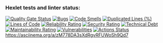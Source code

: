 ### Hexlet tests and linter status:
[![Quality Gate Status](https://sonarcloud.io/api/project_badges/measure?project=AndreyMyurzep_java-project-612&metric=alert_status)](https://sonarcloud.io/summary/new_code?id=AndreyMyurzep_java-project-612)
[![Bugs](https://sonarcloud.io/api/project_badges/measure?project=AndreyMyurzep_java-project-612&metric=bugs)](https://sonarcloud.io/summary/new_code?id=AndreyMyurzep_java-project-612)
[![Code Smells](https://sonarcloud.io/api/project_badges/measure?project=AndreyMyurzep_java-project-612&metric=code_smells)](https://sonarcloud.io/summary/new_code?id=AndreyMyurzep_java-project-612)
[![Duplicated Lines (%)](https://sonarcloud.io/api/project_badges/measure?project=AndreyMyurzep_java-project-612&metric=duplicated_lines_density)](https://sonarcloud.io/summary/new_code?id=AndreyMyurzep_java-project-612)
[![Lines of Code](https://sonarcloud.io/api/project_badges/measure?project=AndreyMyurzep_java-project-612&metric=ncloc)](https://sonarcloud.io/summary/new_code?id=AndreyMyurzep_java-project-612)
[![Reliability Rating](https://sonarcloud.io/api/project_badges/measure?project=AndreyMyurzep_java-project-612&metric=reliability_rating)](https://sonarcloud.io/summary/new_code?id=AndreyMyurzep_java-project-612)
[![Security Rating](https://sonarcloud.io/api/project_badges/measure?project=AndreyMyurzep_java-project-612&metric=security_rating)](https://sonarcloud.io/summary/new_code?id=AndreyMyurzep_java-project-612)
[![Technical Debt](https://sonarcloud.io/api/project_badges/measure?project=AndreyMyurzep_java-project-612&metric=sqale_index)](https://sonarcloud.io/summary/new_code?id=AndreyMyurzep_java-project-612)
[![Maintainability Rating](https://sonarcloud.io/api/project_badges/measure?project=AndreyMyurzep_java-project-612&metric=sqale_rating)](https://sonarcloud.io/summary/new_code?id=AndreyMyurzep_java-project-612)
[![Vulnerabilities](https://sonarcloud.io/api/project_badges/measure?project=AndreyMyurzep_java-project-612&metric=vulnerabilities)](https://sonarcloud.io/summary/new_code?id=AndreyMyurzep_java-project-612)
[![Actions Status](https://github.com/AndreyMyurzep/java-project-61/actions/workflows/hexlet-check.yml/badge.svg)](https://github.com/AndreyMyurzep/java-project-61/actions)
https://asciinema.org/a/zM778DA3sXdRgvRFUWoSh9Qd7
